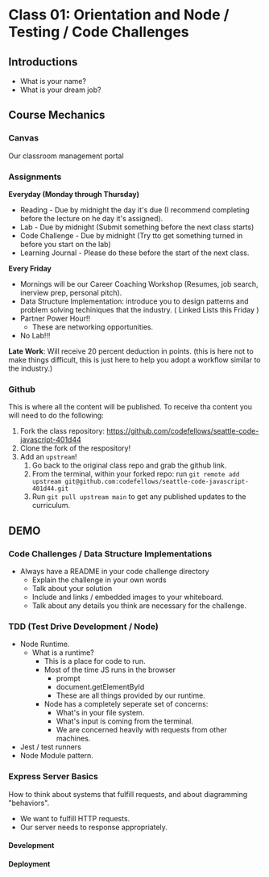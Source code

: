 # Class 01: Orientation and Node / Testing / Code Challenges

## Introductions

* What is your name?
* What is your dream job?

## Course Mechanics

### Canvas

Our classroom management portal

### Assignments

**Everyday (Monday through Thursday)**

* Reading - Due by midnight the day it's due (I recommend completing before the lecture on he day it's assigned).
* Lab - Due by midnight (Submit something before the next class starts)
* Code Challenge - Due by midnight (Try tto get something turned in before you start on the lab)
* Learning Journal - Please do these before the start of the next class.

**Every Friday**

* Mornings will be our Career Coaching Workshop (Resumes, job search, inerview prep, personal pitch).
* Data Structure Implementation: introduce you to design patterns and problem solving techiniques that the industry. ( Linked Lists this Friday )
* Partner Power Hour!!
  * These are networking opportunities.
* No Lab!!!

**Late Work**: Will receive 20 percent deduction in points. (this is here not to make things difficult, this is just here to help you adopt a workflow similar to the industry.)

### Github

This is where all the content will be published. To receive tha content you will need to do the following:

1) Fork the class repository: https://github.com/codefellows/seattle-code-javascript-401d44
2) Clone the fork of the respository!
3) Add an `upstream`!
   1) Go back to the original class repo and grab the github link.
   2) From the terminal, within your forked repo: run `git remote add upstream git@github.com:codefellows/seattle-code-javascript-401d44.git`
   3) Run `git pull upstream main` to get any published updates to the curriculum.

## DEMO

### Code Challenges / Data Structure Implementations

* Always have a README in your code challenge directory
  * Explain the challenge in your own words
  * Talk about your solution
  * Include and links / embedded images to your whiteboard.
  * Talk about any details you think are necessary for the challenge.

### TDD (Test Drive Development / Node)

* Node Runtime.
  * What is a runtime?
    * This is a place for code to run.
    * Most of the time JS runs in the browser
      * prompt
      * document.getElementById
      * These are all things provided by our runtime.
    * Node has a completely seperate set of concerns:
      * What's in your file system.
      * What's input is coming from the terminal.
      * We are concerned heavily with requests from other machines.
* Jest / test runners
* Node Module pattern.

### Express Server Basics

How to think about systems that fulfill requests, and about diagramming "behaviors".

* We want to fulfill HTTP requests.
* Our server needs to response appropriately.

#### Development

#### Deployment
